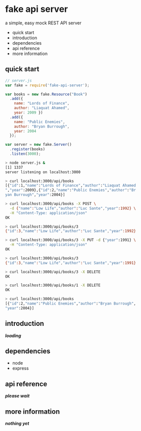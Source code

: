 fake api server
===============

a simple, easy mock REST API server

  * quick start
  * introduction
  * dependencies
  * api reference
  * more information

quick start
-----------

```javascript
// server.js
var fake = require('fake-api-server');

var books = new fake.Resource("Book")
  .add({
    name: "Lords of Finance",
    author: "Liaquat Ahamed",
    year: 2009 })
  .add({
    name: "Public Enemies",
    author: "Bryan Burrough",
    year: 2004
  });

var server = new fake.Server()
  .register(books)
  .listen(3000);
```

```bash
> node server.js &
[1] 1337
server listening on localhost:3000

> curl localhost:3000/api/books
[{"id":1,"name":"Lords of Finance","author":"Liaquat Ahamed
","year":2009},{"id":2,"name":"Public Enemies","author":"Br
yan Burrough","year":2004}]

> curl localhost:3000/api/books -X POST \
  -d {"name":"Low Life","author":"Luc Sante","year":1992} \
  -H "Content-Type: application/json"
OK

> curl localhost:3000/api/books/3
{"id":3,"name":"Low Life","author":"Luc Sante","year":1992}

> curl localhost:3000/api/books/3 -X PUT -d {"year":1991} \
  -H "Content-Type: application/json"
OK

> curl localhost:3000/api/books/3
{"id":3,"name":"Low Life","author":"Luc Sante","year":1991}

> curl localhost:3000/api/books/3 -X DELETE
OK

> curl localhost:3000/api/books/1 -X DELETE
OK

> curl localhost:3000/api/books
[{"id":2,"name":"Public Enemies","author":"Bryan Burrough",
"year":2004}]
```

introduction
------------

***loading***

dependencies
------------

  * node
  * express

api reference
-------------

***please wait***

more information
----------------

***nothing yet***
